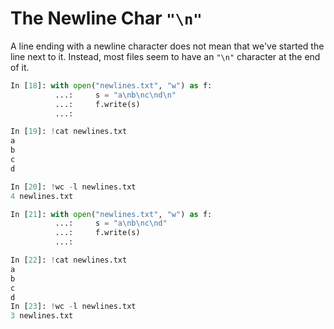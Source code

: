 # The Newline Char `"\n"`
A line ending with a newline character does not mean that we've started the
line next to it. Instead, most files seem to have an `"\n"` character
at the end of it.

```python
In [18]: with open("newlines.txt", "w") as f:
          ...:     s = "a\nb\nc\nd\n"
          ...:     f.write(s)
          ...:

In [19]: !cat newlines.txt
a
b
c
d

In [20]: !wc -l newlines.txt
4 newlines.txt

In [21]: with open("newlines.txt", "w") as f:
          ...:     s = "a\nb\nc\nd"
          ...:     f.write(s)
          ...:

In [22]: !cat newlines.txt
a
b
c
d
In [23]: !wc -l newlines.txt
3 newlines.txt

```
